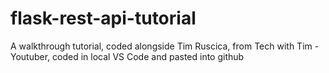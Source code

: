 # flask-rest-api-tutorial
A walkthrough tutorial, coded alongside Tim Ruscica, from Tech with Tim - Youtuber, coded in local VS Code and pasted into github
